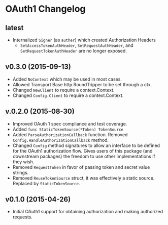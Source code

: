 # OAuth1 Changelog

## latest

* Internalized `Signer` (as `auther`) which created Authorization Headers
    - `SetAccessTokenAuthHeader`, `SetRequestAuthHeader`, and `SetRequestTokenAuthHeader` are no longer exposed.

## v0.3.0 (2015-09-13)

* Added `NoContext` which may be used in most cases.
* Allowed Transport Base http.RoundTripper to be set through a ctx.
* Changed `NewClient` to require a context.Context.
* Changed `Config.Client` to require a context.Context.

## v.0.2.0 (2015-08-30)

* Improved OAuth 1 spec compliance and test coverage.
* Added `func StaticTokenSource(*Token) TokenSource`
* Added `ParseAuthorizationCallback` function. Removed `Config.HandleAuthorizationCallback` method.
* Changed `Config` method signatures to allow an interface to be defined for the OAuth1 authorization flow. Gives users of this package (and downstream packages) the freedom to use other implementations if they wish.
* Removed `RequestToken` in favor of passing token and secret value strings.
* Removed `ReuseTokenSource` struct, it was effectively a static source. Replaced by `StaticTokenSource`.

## v0.1.0 (2015-04-26)

* Initial OAuth1 support for obtaining authorization and making authorized requests.